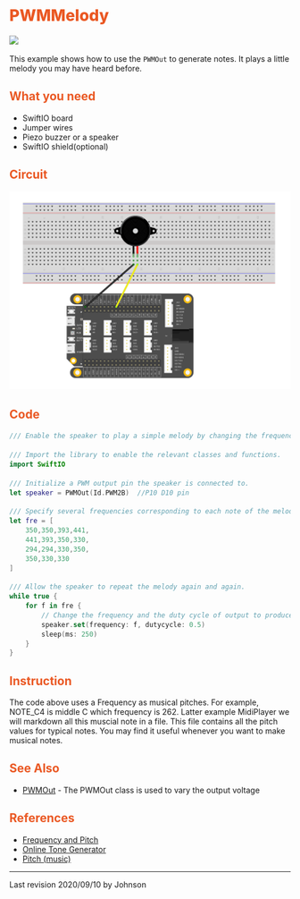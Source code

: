# <span style="color:#EA5823;font-weight:800">PWMMelody</span>

![](../../.gitbook/assets/PWMSoundOutput/PWM.gif)

This example shows how to use the `PWMOut` to generate notes. It plays a little melody you may have heard before.

## <span style="color:#EA5823;font-weight:700">What you need</span>

- SwiftIO board
- Jumper wires
- Piezo buzzer or a speaker
- SwiftIO shield(optional)

## <span style="color:#EA5823;font-weight:700">Circuit</span>

![](../../.gitbook/assets/PWMSoundOutput/PWMSoundOutput.png)

## <span style="color:#EA5823;font-weight:700">Code</span>

```swift
/// Enable the speaker to play a simple melody by changing the frequency of PWM output.

/// Import the library to enable the relevant classes and functions.
import SwiftIO

/// Initialize a PWM output pin the speaker is connected to.
let speaker = PWMOut(Id.PWM2B)  //P10 D10 pin

/// Specify several frequencies corresponding to each note of the melody. 
let fre = [
    350,350,393,441,
    441,393,350,330,
    294,294,330,350,
    350,330,330
]

/// Allow the speaker to repeat the melody again and again.
while true {
    for f in fre {
        // Change the frequency and the duty cycle of output to produce each note.
        speaker.set(frequency: f, dutycycle: 0.5)
        sleep(ms: 250)
    }
}

```

## <span style="color:#EA5823;font-weight:700">Instruction</span>

The code above uses a Frequency as musical pitches. For example, NOTE_C4 is middle C which frequency is 262. Latter example MidiPlayer we will markdown all this muscial note in a file. This file contains all the pitch values for typical notes. You may find it useful whenever you want to make musical notes.

## <span style="color:#EA5823;font-weight:700">See Also</span>

- [PWMOut](https://swiftioapi.madmachine.io/Classes/PWMOut.html) - The PWMOut class is used to vary the output voltage

## <span style="color:#EA5823;font-weight:700">References</span>

- [Frequency and Pitch](http://www.vias.org/crowhurstba/crowhurst_basic_audio_vol1_006.html)
- [Online Tone Generator](https://www.szynalski.com/tone-generator/)
- [Pitch (music)](https://en.wikipedia.org/wiki/Pitch_(music))

---
Last revision 2020/09/10 by Johnson